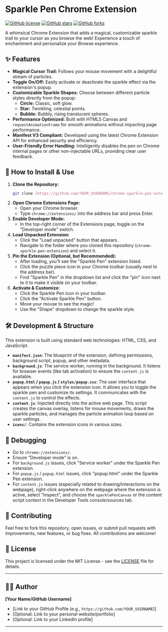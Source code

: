 # Sparkle Pen Chrome Extension

[![GitHub license](https://img.shields.io/badge/license-MIT-blue.svg)](https://github.com/YOUR_USERNAME/chrome-sparkle-pen-extension/blob/main/LICENSE)
[![GitHub stars](https://img.shields.io/github/stars/YOUR_USERNAME/chrome-sparkle-pen-extension.svg?style=social)](https://github.com/YOUR_USERNAME/chrome-sparkle-pen-extension/stargazers)
[![GitHub forks](https://img.shields.io/github/forks/YOUR_USERNAME/chrome-sparkle-pen-extension.svg?style=social)](https://github.com/YOUR_USERNAME/chrome-sparkle-pen-extension/network/members)

A whimsical Chrome Extension that adds a magical, customizable sparkle trail to your cursor as you browse the web! Experience a touch of enchantment and personalize your Browse experience.

## ✨ Features

* **Magical Cursor Trail:** Follows your mouse movement with a delightful stream of particles.
* **Toggle On/Off:** Easily activate or deactivate the sparkle effect via the extension's popup.
* **Customizable Sparkle Shapes:** Choose between different particle styles directly from the popup:
    * **Circle:** Classic, soft glow.
    * **Star:** Twinkling, celestial points.
    * **Bubble:** Bubbly, rising translucent spheres.
* **Performance Optimized:** Built with HTML5 Canvas and `requestAnimationFrame` for smooth animations without impacting page performance.
* **Manifest V3 Compliant:** Developed using the latest Chrome Extension API for enhanced security and efficiency.
* **User-Friendly Error Handling:** Intelligently disables the pen on Chrome internal pages or other non-injectable URLs, providing clear user feedback.

## 🚀 How to Install & Use

1.  **Clone the Repository:**
    ```bash
    git clone [https://github.com/YOUR_USERNAME/chrome-sparkle-pen-extension.git](https://github.com/YOUR_USERNAME/chrome-sparkle-pen-extension.git)
    ```
2.  **Open Chrome Extensions Page:**
    * Open your Chrome browser.
    * Type `chrome://extensions/` into the address bar and press Enter.
3.  **Enable Developer Mode:**
    * In the top-right corner of the Extensions page, toggle on the "Developer mode" switch.
4.  **Load Unpacked Extension:**
    * Click the "Load unpacked" button that appears.
    * Navigate to the folder where you cloned this repository (`chrome-sparkle-pen-extension`) and select it.
5.  **Pin the Extension (Optional, but Recommended):**
    * After loading, you'll see the "Sparkle Pen" extension listed.
    * Click the puzzle piece icon in your Chrome toolbar (usually next to the address bar).
    * Find "Sparkle Pen" in the dropdown list and click the "pin" icon next to it to make it visible on your toolbar.
6.  **Activate & Customize:**
    * Click the Sparkle Pen icon in your toolbar.
    * Click the "Activate Sparkle Pen" button.
    * Move your mouse to see the magic!
    * Use the "Shape" dropdown to change the sparkle style.

## 🛠️ Development & Structure

This extension is built using standard web technologies: HTML, CSS, and JavaScript.

* **`manifest.json`**: The blueprint of the extension, defining permissions, background script, popup, and other metadata.
* **`background.js`**: The service worker, running in the background. It listens for browser events (like tab activation) to ensure the `content.js` is available.
* **`popup.html` / `popup.js` / `styles/popup.css`**: The user interface that appears when you click the extension icon. It allows you to toggle the sparkle pen and customize its settings. It communicates with the `content.js` to control the effects.
* **`content.js`**: Injected directly into the active web page. This script creates the canvas overlay, listens for mouse movements, draws the sparkle particles, and manages the particle animation loop based on user settings.
* **`icons/`**: Contains the extension icons in various sizes.

## 🐛 Debugging

* Go to `chrome://extensions/`.
* Ensure "Developer mode" is on.
* For `background.js` issues, click "Service worker" under the Sparkle Pen extension.
* For `popup.js` / `popup.html` issues, click "popup.html" under the Sparkle Pen extension.
* For `content.js` issues (especially related to drawing/interactions on the webpage), right-click anywhere on the webpage where the extension is active, select "Inspect", and choose the `sparklePenCanvas` or the content script context in the Developer Tools console/sources tab.

## 🤝 Contributing

Feel free to fork this repository, open issues, or submit pull requests with improvements, new features, or bug fixes. All contributions are welcome!

## 📜 License

This project is licensed under the MIT License - see the [LICENSE](LICENSE) file for details.

---

## 👨‍💻 Author

**[Your Name/GitHub Username]**
* [Link to your GitHub Profile (e.g., `https://github.com/YOUR_USERNAME`)]
* [Optional: Link to your personal website/portfolio]
* [Optional: Link to your LinkedIn profile]

---
